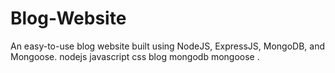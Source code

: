 # Blog-Website
An easy-to-use blog website built using NodeJS, ExpressJS, MongoDB, and Mongoose. nodejs javascript css blog mongodb mongoose .
